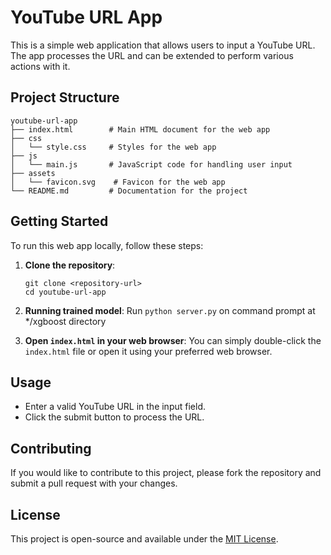 # YouTube URL App

This is a simple web application that allows users to input a YouTube URL. The app processes the URL and can be extended to perform various actions with it.

## Project Structure

```
youtube-url-app
├── index.html        # Main HTML document for the web app
├── css
│   └── style.css     # Styles for the web app
├── js
│   └── main.js       # JavaScript code for handling user input
├── assets
│   └── favicon.svg    # Favicon for the web app
└── README.md         # Documentation for the project
```

## Getting Started

To run this web app locally, follow these steps:

1. **Clone the repository**:
   ```
   git clone <repository-url>
   cd youtube-url-app
   ```

2. **Running trained model**:
    Run `python server.py` on command prompt at */xgboost directory

3. **Open `index.html` in your web browser**:
   You can simply double-click the `index.html` file or open it using your preferred web browser.

## Usage

- Enter a valid YouTube URL in the input field.
- Click the submit button to process the URL.

## Contributing

If you would like to contribute to this project, please fork the repository and submit a pull request with your changes.

## License

This project is open-source and available under the [MIT License](LICENSE).
